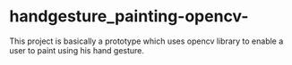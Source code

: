 # handgesture_painting-opencv-
This project is basically a prototype which uses opencv library to enable a user to paint using his hand gesture.
